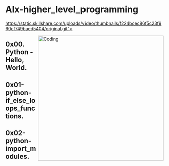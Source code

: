 # Alx-higher_level_programming

https://static.skillshare.com/uploads/video/thumbnails/f224bcec86f5c23f960cf749baed5404/original.git">

<img align="right" alt="Coding" width="400" src="https://i.pinimg.com/originals/75/e7/ef/75e7ef7aa27009befb076509382b86b8.gif">

## 0x00. Python - Hello, World.
## 0x01-python-if_else_loops_functions.
## 0x02-python-import_modules.

